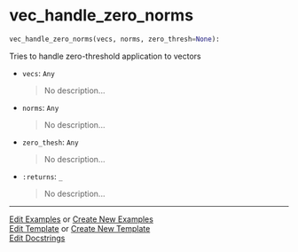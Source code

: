 # <a id="McUtils.Numputils.VectorOps.vec_handle_zero_norms">vec_handle_zero_norms</a>

```python
vec_handle_zero_norms(vecs, norms, zero_thresh=None): 
```
Tries to handle zero-threshold application to vectors
- `vecs`: `Any`
    >No description...
- `norms`: `Any`
    >No description...
- `zero_thesh`: `Any`
    >No description...
- `:returns`: `_`
    >No description... 




___

[Edit Examples](https://github.com/McCoyGroup/McUtils/edit/edit/ci/examples/McUtils/Numputils/VectorOps/vec_handle_zero_norms.md) or 
[Create New Examples](https://github.com/McCoyGroup/McUtils/new/edit/?filename=ci/examples/McUtils/Numputils/VectorOps/vec_handle_zero_norms.md) <br/>
[Edit Template](https://github.com/McCoyGroup/McUtils/edit/edit/ci/docs/McUtils/Numputils/VectorOps/vec_handle_zero_norms.md) or 
[Create New Template](https://github.com/McCoyGroup/McUtils/new/edit/?filename=ci/docs/templates/McUtils/Numputils/VectorOps/vec_handle_zero_norms.md) <br/>
[Edit Docstrings](https://github.com/McCoyGroup/McUtils/edit/edit/McUtils/Numputils/VectorOps.py?message=Update%20Docs)